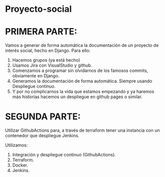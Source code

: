 # Proyecto-social
# PRIMERA PARTE:
Vamos a generar de forma automática la documentación de un proyecto de interés social, hecho en Django. Para ello:

1. Hacemos grupos (ya está hecho)
2. Usamos Jira con VisualStudio y github.
3. Comenzamos a programar sin olvidarnos de los famosos commits, obviamente en Django.
4. Generamos la documentación de forma automática. Siempre usando Despliegue continuo.
5. Y por no complicarnos la vida que estamos empezando y ya haremos más historias hacemos un despliegue en github pages o similar.

# SEGUNDA PARTE:
Utilizar GithubActions para, a través de terraform tener una instancia con un contenedor que despliegue Jenkins.

Utilizamos:

1. Integración y despliegue continuo (GithubActions).
2. Terraform.
3. Docker.
4. Jenkins.